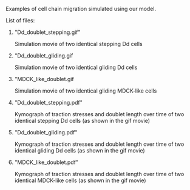 Examples of cell chain migration simulated using our model.

List of files:
1. "Dd_doublet_stepping.gif"
   
    Simulation movie of two identical stepping Dd cells
   
2. "Dd_doublet_gliding.gif

    Simulation movie of two identical gliding Dd cells
   
3. "MDCK_like_doublet.gif
   
    Simulation movie of two identical gliding MDCK-like cells
   
4. "Dd_doublet_stepping.pdf"

    Kymograph of traction stresses and doublet length over time of two identical stepping Dd cells (as shown in the gif movie)

5. "Dd_doublet_gliding.pdf"

    Kymograph of traction stresses and doublet length over time of two identical gliding Dd cells (as shown in the gif movie)

6. "MDCK_like_doublet.pdf"

    Kymograph of traction stresses and doublet length over time of two identical MDCK-like cells (as shown in the gif movie)
